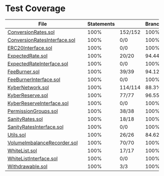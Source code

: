 # Test Coverage

<table class="coverage-summary">
<thead>
<tr>
   <th data-col="file" data-fmt="html" data-html="true" class="file">File</th>
   <th data-col="pic" data-type="number" data-fmt="html" data-html="true" class="pic"></th>
   <th data-col="statements" data-type="number" data-fmt="pct" class="pct">Statements</th>
   <th data-col="statements_raw" data-type="number" data-fmt="html" class="abs"></th>
   <th data-col="branches" data-type="number" data-fmt="pct" class="pct">Branches</th>
   <th data-col="branches_raw" data-type="number" data-fmt="html" class="abs"></th>
   <th data-col="functions" data-type="number" data-fmt="pct" class="pct">Functions</th>
   <th data-col="functions_raw" data-type="number" data-fmt="html" class="abs"></th>
   <th data-col="lines" data-type="number" data-fmt="pct" class="pct">Lines</th>
   <th data-col="lines_raw" data-type="number" data-fmt="html" class="abs"></th>
</tr>
</thead>
<tbody><tr>
  <td class="file high" data-value="ConversionRates.sol"><a href="ConversionRates.sol.html">ConversionRates.sol</a></td>
  <td data-value="100" class="pic high"><div class="chart"><div class="cover-fill cover-full" style="width: 100%;"></div><div class="cover-empty" style="width:0%;"></div></div></td>
  <td data-value="100" class="pct high">100%</td>
  <td data-value="152" class="abs high">152/152</td>
  <td data-value="100" class="pct high">100%</td>
  <td data-value="112" class="abs high">112/112</td>
  <td data-value="100" class="pct high">100%</td>
  <td data-value="24" class="abs high">24/24</td>
  <td data-value="100" class="pct high">100%</td>
  <td data-value="138" class="abs high">138/138</td>
  </tr><tr>
  <td class="file high" data-value="ConversionRatesInterface.sol"><a href="ConversionRatesInterface.sol.html">ConversionRatesInterface.sol</a></td>
  <td data-value="100" class="pic high"><div class="chart"><div class="cover-fill cover-full" style="width: 100%;"></div><div class="cover-empty" style="width:0%;"></div></div></td>
  <td data-value="100" class="pct high">100%</td>
  <td data-value="0" class="abs high">0/0</td>
  <td data-value="100" class="pct high">100%</td>
  <td data-value="0" class="abs high">0/0</td>
  <td data-value="100" class="pct high">100%</td>
  <td data-value="0" class="abs high">0/0</td>
  <td data-value="100" class="pct high">100%</td>
  <td data-value="0" class="abs high">0/0</td>
  </tr><tr>
  <td class="file high" data-value="ERC20Interface.sol"><a href="ERC20Interface.sol.html">ERC20Interface.sol</a></td>
  <td data-value="100" class="pic high"><div class="chart"><div class="cover-fill cover-full" style="width: 100%;"></div><div class="cover-empty" style="width:0%;"></div></div></td>
  <td data-value="100" class="pct high">100%</td>
  <td data-value="0" class="abs high">0/0</td>
  <td data-value="100" class="pct high">100%</td>
  <td data-value="0" class="abs high">0/0</td>
  <td data-value="100" class="pct high">100%</td>
  <td data-value="0" class="abs high">0/0</td>
  <td data-value="100" class="pct high">100%</td>
  <td data-value="0" class="abs high">0/0</td>
  </tr><tr>
  <td class="file high" data-value="ExpectedRate.sol"><a href="ExpectedRate.sol.html">ExpectedRate.sol</a></td>
  <td data-value="100" class="pic high"><div class="chart"><div class="cover-fill cover-full" style="width: 100%;"></div><div class="cover-empty" style="width:0%;"></div></div></td>
  <td data-value="100" class="pct high">100%</td>
  <td data-value="20" class="abs high">20/20</td>
  <td data-value="94.44" class="pct high">94.44%</td>
  <td data-value="18" class="abs high">17/18</td>
  <td data-value="100" class="pct high">100%</td>
  <td data-value="4" class="abs high">4/4</td>
  <td data-value="100" class="pct high">100%</td>
  <td data-value="22" class="abs high">22/22</td>
  </tr><tr>
  <td class="file high" data-value="ExpectedRateInterface.sol"><a href="ExpectedRateInterface.sol.html">ExpectedRateInterface.sol</a></td>
  <td data-value="100" class="pic high"><div class="chart"><div class="cover-fill cover-full" style="width: 100%;"></div><div class="cover-empty" style="width:0%;"></div></div></td>
  <td data-value="100" class="pct high">100%</td>
  <td data-value="0" class="abs high">0/0</td>
  <td data-value="100" class="pct high">100%</td>
  <td data-value="0" class="abs high">0/0</td>
  <td data-value="100" class="pct high">100%</td>
  <td data-value="0" class="abs high">0/0</td>
  <td data-value="100" class="pct high">100%</td>
  <td data-value="0" class="abs high">0/0</td>
  </tr><tr>
  <td class="file high" data-value="FeeBurner.sol"><a href="FeeBurner.sol.html">FeeBurner.sol</a></td>
  <td data-value="100" class="pic high"><div class="chart"><div class="cover-fill cover-full" style="width: 100%;"></div><div class="cover-empty" style="width:0%;"></div></div></td>
  <td data-value="100" class="pct high">100%</td>
  <td data-value="39" class="abs high">39/39</td>
  <td data-value="94.12" class="pct high">94.12%</td>
  <td data-value="34" class="abs high">32/34</td>
  <td data-value="100" class="pct high">100%</td>
  <td data-value="8" class="abs high">8/8</td>
  <td data-value="100" class="pct high">100%</td>
  <td data-value="39" class="abs high">39/39</td>
  </tr><tr>
  <td class="file high" data-value="FeeBurnerInterface.sol"><a href="FeeBurnerInterface.sol.html">FeeBurnerInterface.sol</a></td>
  <td data-value="100" class="pic high"><div class="chart"><div class="cover-fill cover-full" style="width: 100%;"></div><div class="cover-empty" style="width:0%;"></div></div></td>
  <td data-value="100" class="pct high">100%</td>
  <td data-value="0" class="abs high">0/0</td>
  <td data-value="100" class="pct high">100%</td>
  <td data-value="0" class="abs high">0/0</td>
  <td data-value="100" class="pct high">100%</td>
  <td data-value="0" class="abs high">0/0</td>
  <td data-value="100" class="pct high">100%</td>
  <td data-value="0" class="abs high">0/0</td>
  </tr><tr>
  <td class="file high" data-value="KyberNetwork.sol"><a href="KyberNetwork.sol.html">KyberNetwork.sol</a></td>
  <td data-value="100" class="pic high"><div class="chart"><div class="cover-fill cover-full" style="width: 100%;"></div><div class="cover-empty" style="width:0%;"></div></div></td>
  <td data-value="100" class="pct high">100%</td>
  <td data-value="114" class="abs high">114/114</td>
  <td data-value="88.3" class="pct high">88.3%</td>
  <td data-value="94" class="abs high">83/94</td>
  <td data-value="100" class="pct high">100%</td>
  <td data-value="19" class="abs high">19/19</td>
  <td data-value="100" class="pct high">100%</td>
  <td data-value="129" class="abs high">129/129</td>
  </tr><tr>
  <td class="file high" data-value="KyberReserve.sol"><a href="KyberReserve.sol.html">KyberReserve.sol</a></td>
  <td data-value="100" class="pic high"><div class="chart"><div class="cover-fill cover-full" style="width: 100%;"></div><div class="cover-empty" style="width:0%;"></div></div></td>
  <td data-value="100" class="pct high">100%</td>
  <td data-value="77" class="abs high">77/77</td>
  <td data-value="96.55" class="pct high">96.55%</td>
  <td data-value="58" class="abs high">56/58</td>
  <td data-value="100" class="pct high">100%</td>
  <td data-value="13" class="abs high">13/13</td>
  <td data-value="100" class="pct high">100%</td>
  <td data-value="80" class="abs high">80/80</td>
  </tr><tr>
  <td class="file high" data-value="KyberReserveInterface.sol"><a href="KyberReserveInterface.sol.html">KyberReserveInterface.sol</a></td>
  <td data-value="100" class="pic high"><div class="chart"><div class="cover-fill cover-full" style="width: 100%;"></div><div class="cover-empty" style="width:0%;"></div></div></td>
  <td data-value="100" class="pct high">100%</td>
  <td data-value="0" class="abs high">0/0</td>
  <td data-value="100" class="pct high">100%</td>
  <td data-value="0" class="abs high">0/0</td>
  <td data-value="100" class="pct high">100%</td>
  <td data-value="0" class="abs high">0/0</td>
  <td data-value="100" class="pct high">100%</td>
  <td data-value="0" class="abs high">0/0</td>
  </tr><tr>
  <td class="file high" data-value="PermissionGroups.sol"><a href="PermissionGroups.sol.html">PermissionGroups.sol</a></td>
  <td data-value="100" class="pic high"><div class="chart"><div class="cover-fill cover-full" style="width: 100%;"></div><div class="cover-empty" style="width:0%;"></div></div></td>
  <td data-value="100" class="pct high">100%</td>
  <td data-value="38" class="abs high">38/38</td>
  <td data-value="100" class="pct high">100%</td>
  <td data-value="28" class="abs high">28/28</td>
  <td data-value="100" class="pct high">100%</td>
  <td data-value="13" class="abs high">13/13</td>
  <td data-value="100" class="pct high">100%</td>
  <td data-value="46" class="abs high">46/46</td>
  </tr><tr>
  <td class="file high" data-value="SanityRates.sol"><a href="SanityRates.sol.html">SanityRates.sol</a></td>
  <td data-value="100" class="pic high"><div class="chart"><div class="cover-fill cover-full" style="width: 100%;"></div><div class="cover-empty" style="width:0%;"></div></div></td>
  <td data-value="100" class="pct high">100%</td>
  <td data-value="18" class="abs high">18/18</td>
  <td data-value="100" class="pct high">100%</td>
  <td data-value="14" class="abs high">14/14</td>
  <td data-value="100" class="pct high">100%</td>
  <td data-value="4" class="abs high">4/4</td>
  <td data-value="100" class="pct high">100%</td>
  <td data-value="19" class="abs high">19/19</td>
  </tr><tr>
  <td class="file high" data-value="SanityRatesInterface.sol"><a href="SanityRatesInterface.sol.html">SanityRatesInterface.sol</a></td>
  <td data-value="100" class="pic high"><div class="chart"><div class="cover-fill cover-full" style="width: 100%;"></div><div class="cover-empty" style="width:0%;"></div></div></td>
  <td data-value="100" class="pct high">100%</td>
  <td data-value="0" class="abs high">0/0</td>
  <td data-value="100" class="pct high">100%</td>
  <td data-value="0" class="abs high">0/0</td>
  <td data-value="100" class="pct high">100%</td>
  <td data-value="0" class="abs high">0/0</td>
  <td data-value="100" class="pct high">100%</td>
  <td data-value="0" class="abs high">0/0</td>
  </tr><tr>
  <td class="file high" data-value="Utils.sol"><a href="Utils.sol.html">Utils.sol</a></td>
  <td data-value="100" class="pic high"><div class="chart"><div class="cover-fill cover-full" style="width: 100%;"></div><div class="cover-empty" style="width:0%;"></div></div></td>
  <td data-value="100" class="pct high">100%</td>
  <td data-value="26" class="abs high">26/26</td>
  <td data-value="84.62" class="pct high">84.62%</td>
  <td data-value="26" class="abs high">22/26</td>
  <td data-value="100" class="pct high">100%</td>
  <td data-value="4" class="abs high">4/4</td>
  <td data-value="100" class="pct high">100%</td>
  <td data-value="24" class="abs high">24/24</td>
  </tr><tr>
  <td class="file high" data-value="VolumeImbalanceRecorder.sol"><a href="VolumeImbalanceRecorder.sol.html">VolumeImbalanceRecorder.sol</a></td>
  <td data-value="100" class="pic high"><div class="chart"><div class="cover-fill cover-full" style="width: 100%;"></div><div class="cover-empty" style="width:0%;"></div></div></td>
  <td data-value="100" class="pct high">100%</td>
  <td data-value="70" class="abs high">70/70</td>
  <td data-value="100" class="pct high">100%</td>
  <td data-value="32" class="abs high">32/32</td>
  <td data-value="100" class="pct high">100%</td>
  <td data-value="12" class="abs high">12/12</td>
  <td data-value="100" class="pct high">100%</td>
  <td data-value="72" class="abs high">72/72</td>
  </tr><tr>
  <td class="file high" data-value="WhiteList.sol"><a href="WhiteList.sol.html">WhiteList.sol</a></td>
  <td data-value="100" class="pic high"><div class="chart"><div class="cover-fill cover-full" style="width: 100%;"></div><div class="cover-empty" style="width:0%;"></div></div></td>
  <td data-value="100" class="pct high">100%</td>
  <td data-value="17" class="abs high">17/17</td>
  <td data-value="100" class="pct high">100%</td>
  <td data-value="8" class="abs high">8/8</td>
  <td data-value="100" class="pct high">100%</td>
  <td data-value="6" class="abs high">6/6</td>
  <td data-value="100" class="pct high">100%</td>
  <td data-value="17" class="abs high">17/17</td>
  </tr><tr>
  <td class="file high" data-value="WhiteListInterface.sol"><a href="WhiteListInterface.sol.html">WhiteListInterface.sol</a></td>
  <td data-value="100" class="pic high"><div class="chart"><div class="cover-fill cover-full" style="width: 100%;"></div><div class="cover-empty" style="width:0%;"></div></div></td>
  <td data-value="100" class="pct high">100%</td>
  <td data-value="0" class="abs high">0/0</td>
  <td data-value="100" class="pct high">100%</td>
  <td data-value="0" class="abs high">0/0</td>
  <td data-value="100" class="pct high">100%</td>
  <td data-value="0" class="abs high">0/0</td>
  <td data-value="100" class="pct high">100%</td>
  <td data-value="0" class="abs high">0/0</td>
  </tr><tr>
  <td class="file high" data-value="Withdrawable.sol"><a href="Withdrawable.sol.html">Withdrawable.sol</a></td>
  <td data-value="100" class="pic high"><div class="chart"><div class="cover-fill cover-full" style="width: 100%;"></div><div class="cover-empty" style="width:0%;"></div></div></td>
  <td data-value="100" class="pct high">100%</td>
  <td data-value="3" class="abs high">3/3</td>
  <td data-value="100" class="pct high">100%</td>
  <td data-value="2" class="abs high">2/2</td>
  <td data-value="100" class="pct high">100%</td>
  <td data-value="2" class="abs high">2/2</td>
  <td data-value="100" class="pct high">100%</td>
  <td data-value="4" class="abs high">4/4</td>
  </tr></tbody>
</table>

